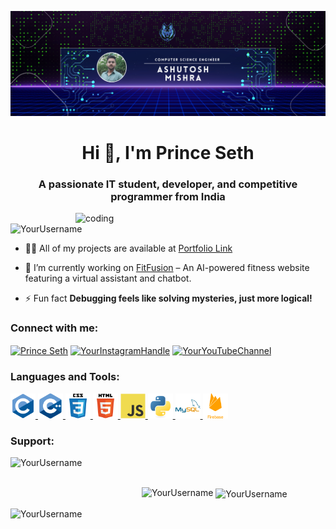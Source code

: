 ![logo](https://github.com/Prince9369/Prince9369/blob/main/Github%20Banner.png)

<h1 align="center">Hi 👋, I'm Prince Seth</h1>
<h3 align="center">A passionate IT student, developer, and competitive programmer from India</h3>

<img align="right" alt="coding" width="400" src="https://user-images.githubusercontent.com/55389276/140866485-8fb1c876-9a8f-4d6a-98dc-08c4981eaf70.gif">

<p align="left"> <img src="https://komarev.com/ghpvc/?username=YourUsername&label=Profile%20views&color=0e75b6&style=flat" alt="YourUsername" /> </p>

- 👨‍💻 All of my projects are available at [Portfolio Link](#)

- 🔭 I’m currently working on [FitFusion](#) – An AI-powered fitness website featuring a virtual assistant and chatbot.

- ⚡ Fun fact **Debugging feels like solving mysteries, just more logical!**

<h3 align="left">Connect with me:</h3>
<p align="left">
<a href="https://linkedin.com/in/prince-seth" target="blank"><img align="center" src="https://raw.githubusercontent.com/rahuldkjain/github-profile-readme-generator/master/src/images/icons/Social/linked-in-alt.svg" alt="Prince Seth" height="30" width="40" /></a>
<a href="https://instagram.com/YourInstagramHandle" target="blank"><img align="center" src="https://raw.githubusercontent.com/rahuldkjain/github-profile-readme-generator/master/src/images/icons/Social/instagram.svg" alt="YourInstagramHandle" height="30" width="40" /></a>
<a href="https://www.youtube.com/c/YourYouTubeChannel" target="blank"><img align="center" src="https://raw.githubusercontent.com/rahuldkjain/github-profile-readme-generator/master/src/images/icons/Social/youtube.svg" alt="YourYouTubeChannel" height="30" width="40" /></a>
</p>

<h3 align="left">Languages and Tools:</h3>
<p align="left">
<a href="https://www.cprogramming.com/" target="_blank" rel="noreferrer"> 
<img src="https://raw.githubusercontent.com/devicons/devicon/master/icons/c/c-original.svg" alt="c" width="40" height="40"/> 
</a> 
<a href="https://www.w3schools.com/cpp/" target="_blank" rel="noreferrer"> 
<img src="https://raw.githubusercontent.com/devicons/devicon/master/icons/cplusplus/cplusplus-original.svg" alt="cplusplus" width="40" height="40"/> 
</a> 
<a href="https://www.w3schools.com/css/" target="_blank" rel="noreferrer"> 
<img src="https://raw.githubusercontent.com/devicons/devicon/master/icons/css3/css3-original-wordmark.svg" alt="css3" width="40" height="40"/> 
</a> 
<a href="https://www.w3.org/html/" target="_blank" rel="noreferrer"> 
<img src="https://raw.githubusercontent.com/devicons/devicon/master/icons/html5/html5-original-wordmark.svg" alt="html5" width="40" height="40"/> 
</a> 
<a href="https://developer.mozilla.org/en-US/docs/Web/JavaScript" target="_blank" rel="noreferrer"> 
<img src="https://raw.githubusercontent.com/devicons/devicon/master/icons/javascript/javascript-original.svg" alt="javascript" width="40" height="40"/> 
</a> 
<a href="https://www.python.org" target="_blank" rel="noreferrer"> 
<img src="https://raw.githubusercontent.com/devicons/devicon/master/icons/python/python-original.svg" alt="python" width="40" height="40"/> 
</a> 
<a href="https://www.mysql.com/" target="_blank" rel="noreferrer"> 
<img src="https://raw.githubusercontent.com/devicons/devicon/master/icons/mysql/mysql-original-wordmark.svg" alt="mysql" width="40" height="40"/> 
</a> 
<a href="https://firebase.google.com/" target="_blank" rel="noreferrer"> 
<img src="https://raw.githubusercontent.com/devicons/devicon/master/icons/firebase/firebase-plain-wordmark.svg" alt="firebase" width="40" height="40"/> 
</a> 
</p>

<h3 align="left">Support:</h3>
<p><a href="https://www.buymeacoffee.com/YourUsername"> <img align="left" src="https://cdn.buymeacoffee.com/buttons/v2/default-yellow.png" height="50" width="210" alt="YourUsername" /></a></p><br><br>

<p><img align="left" src="https://github-readme-stats.vercel.app/api/top-langs?username=YourUsername&show_icons=true&locale=en&layout=compact" alt="YourUsername" /></p>

<p>&nbsp;<img align="center" src="https://github-readme-stats.vercel.app/api?username=YourUsername&show_icons=true&locale=en" alt="YourUsername" /></p>

<p><img align="center" src="https://github-readme-streak-stats.herokuapp.com/?user=YourUsername&" alt="YourUsername" /></p>
